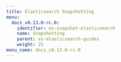 ```yaml
---
title: Elasticsearch Snapshotting
menu:
  docs_v0.13.0-rc.0:
    identifier: es-snapshot-elasticsearch
    name: Snapshotting
    parent: es-elasticsearch-guides
    weight: 25
menu_name: docs_v0.13.0-rc.0
---
```


